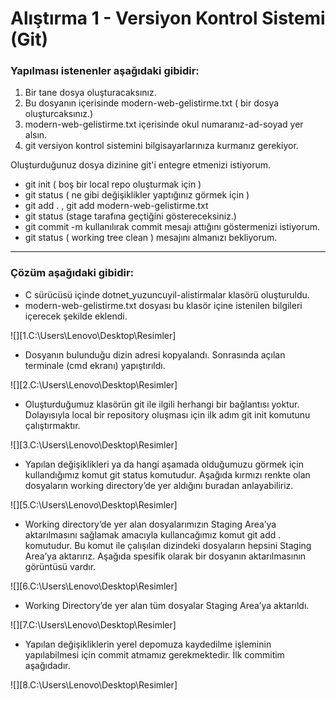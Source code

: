# Alıştırma 1 - Versiyon Kontrol Sistemi (Git)

### Yapılması istenenler aşağıdaki gibidir:

1. Bir tane dosya oluşturacaksınız.
2. Bu dosyanın içerisinde modern-web-gelistirme.txt ( bir dosya oluşturcaksınız.)
3. modern-web-gelistirme.txt içerisinde okul numaranız-ad-soyad yer alsın.
4. git versiyon kontrol sistemini bilgisayarlarınıza kurmanız gerekiyor.

Oluşturduğunuz dosya dizinine git'i entegre etmenizi istiyorum.

- git init ( boş bir local repo oluşturmak için )
- git status ( ne gibi değişiklikler yaptığınız görmek için )
- git add . , git add modern-web-gelistirme.txt
- git status (stage tarafına geçtiğini göstereceksiniz.)
- git commit -m kullanılırak commit mesajı attığını göstermenizi istiyorum.
- git status ( working tree clean ) mesajını almanızı bekliyorum.

---

### Çözüm aşağıdaki gibidir:

- C sürücüsü içinde dotnet_yuzuncuyil-alistirmalar klasörü oluşturuldu.
- modern-web-gelistirme.txt dosyası bu klasör içine istenilen bilgileri içerecek şekilde eklendi.

![][1.C:\Users\Lenovo\Desktop\Resimler]

- Dosyanın bulunduğu dizin adresi kopyalandı. Sonrasında açılan terminale (cmd ekranı) yapıştırıldı.

![][2.C:\Users\Lenovo\Desktop\Resimler]

- Oluşturduğumuz klasörün git ile ilgili herhangi bir bağlantısı yoktur. Dolayısıyla local bir repository oluşması için ilk adım git init komutunu çalıştırmaktır.

![][3.C:\Users\Lenovo\Desktop\Resimler]

- Yapılan değişiklikleri ya da hangi aşamada olduğumuzu görmek için kullandığımız komut git status komutudur. Aşağıda kırmızı renkte olan dosyaların working directory’de yer aldığını buradan anlayabiliriz.

![][5.C:\Users\Lenovo\Desktop\Resimler]

- Working directory’de yer alan dosyalarımızın Staging Area’ya aktarılmasını sağlamak amacıyla kullancağımız komut git add . komutudur. Bu komut ile çalışılan dizindeki dosyaların hepsini Staging Area’ya aktarırız. Aşağıda spesifik olarak bir dosyanın aktarılmasının görüntüsü vardır.

![][6.C:\Users\Lenovo\Desktop\Resimler]

- Working Directory’de yer alan tüm dosyalar Staging Area’ya aktarıldı.

![][7.C:\Users\Lenovo\Desktop\Resimler]

- Yapılan değişikliklerin yerel depomuza kaydedilme işleminin yapılabilmesi için commit atmamız gerekmektedir. İlk commitim aşağıdadır.

![][8.C:\Users\Lenovo\Desktop\Resimler]




